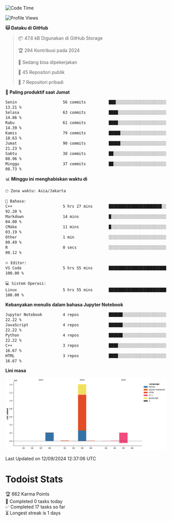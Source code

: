 <!--START_SECTION:waka-->
![Code Time](http://img.shields.io/badge/Code%20Time-34%20hrs%2055%20mins-blue)

![Profile Views](http://img.shields.io/badge/Profil%20dilihat-8-blue)

**🐱 Dataku di GitHub** 

> 📦 47.6 kB Digunakan di GitHub Storage 
 > 
> 🏆 294 Kontribusi pada 2024
 > 
> 💼 Sedang bisa dipekerjakan
 > 
> 📜 45 Repositori publik 
 > 
> 🔑 7 Repositori pribadi 
 > 
📅 **Paling produktif saat Jumat** 

```text
Senin                    56 commits          ███░░░░░░░░░░░░░░░░░░░░░░   13.21 % 
Selasa                   63 commits          ████░░░░░░░░░░░░░░░░░░░░░   14.86 % 
Rabu                     61 commits          ████░░░░░░░░░░░░░░░░░░░░░   14.39 % 
Kamis                    79 commits          █████░░░░░░░░░░░░░░░░░░░░   18.63 % 
Jumat                    90 commits          █████░░░░░░░░░░░░░░░░░░░░   21.23 % 
Sabtu                    38 commits          ██░░░░░░░░░░░░░░░░░░░░░░░   08.96 % 
Minggu                   37 commits          ██░░░░░░░░░░░░░░░░░░░░░░░   08.73 % 
```


📊 **Minggu ini menghabiskan waktu di** 

```text
🕑︎ Zona waktu: Asia/Jakarta

💬 Bahasa: 
C++                      5 hrs 27 mins       ███████████████████████░░   92.20 % 
Markdown                 14 mins             █░░░░░░░░░░░░░░░░░░░░░░░░   04.00 % 
CMake                    11 mins             █░░░░░░░░░░░░░░░░░░░░░░░░   03.19 % 
Other                    1 min               ░░░░░░░░░░░░░░░░░░░░░░░░░   00.49 % 
R                        0 secs              ░░░░░░░░░░░░░░░░░░░░░░░░░   00.12 % 

🔥 Editor: 
VS Code                  5 hrs 55 mins       █████████████████████████   100.00 % 

💻 Sistem Operasi: 
Linux                    5 hrs 55 mins       █████████████████████████   100.00 % 
```

**Kebanyakan menulis dalam bahasa Jupyter Notebook** 

```text
Jupyter Notebook         4 repos             ██████░░░░░░░░░░░░░░░░░░░   22.22 % 
JavaScript               4 repos             ██████░░░░░░░░░░░░░░░░░░░   22.22 % 
Python                   4 repos             ██████░░░░░░░░░░░░░░░░░░░   22.22 % 
C++                      3 repos             ████░░░░░░░░░░░░░░░░░░░░░   16.67 % 
HTML                     3 repos             ████░░░░░░░░░░░░░░░░░░░░░   16.67 % 
```



**Lini masa**

![Lines of Code chart](https://raw.githubusercontent.com/yusuf601/yusuf601/main/assets/bar_graph.png)


 Last Updated on 12/09/2024 12:37:06 UTC
<!--END_SECTION:waka-->
# Todoist Stats

<!-- TODO-IST:START -->
🏆  662 Karma Points           
🌸  Completed 0 tasks today           
✅  Completed 17 tasks so far           
⏳  Longest streak is 1 days
<!-- TODO-IST:END -->
